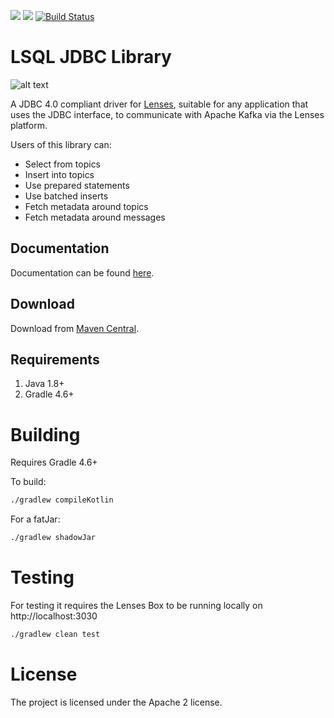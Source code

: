 [<img src="https://img.shields.io/badge/docs--orange.svg?"/>](http://lenses.stream/dev/jdbc/index.html)
[<img src="https://img.shields.io/maven-central/v/com.landoop/lenses-jdbc.svg?label=latest%20release"/>](http://search.maven.org/#search%7Cga%7C1%7Ca%3A%22lenses-jdbc%22)
[![Build Status](https://travis-ci.org/Landoop/lenses-jdbc.png?branch=master)](https://travis-ci.org/Landoop/lenses-jdbc)

# LSQL JDBC Library

![alt text][logo]

[logo]: https://github.com/Landoop/lenses-jdbc/blob/master/LSQL_JDBC.jpg "LENSES JDBC for Apache Kafka"


A JDBC 4.0 compliant driver for [Lenses](https://www.landoop.com/kafka-lenses/), suitable for any application that uses the JDBC interface, to communicate with Apache Kafka via the Lenses platform.

Users of this library can:

* Select from topics
* Insert into topics
* Use prepared statements
* Use batched inserts
* Fetch metadata around topics
* Fetch metadata around messages

## Documentation

Documentation can be found [here](http://lenses.stream/dev/jdbc/index.html).

## Download

Download from [Maven Central](http://search.maven.org/#search%7Cgav%7C1%7Cg%3A%22com.landoop%22%20AND%20a%3A%22lenses-jdbc%22).

## Requirements

1. Java 1.8+
2. Gradle 4.6+

# Building

Requires Gradle 4.6+

To build:

```bash
./gradlew compileKotlin
```

For a fatJar:

```bash
./gradlew shadowJar
```

# Testing
For testing it requires the Lenses Box to be running locally on http://localhost:3030

```bash
./gradlew clean test
```

# License

The project is licensed under the Apache 2 license.
